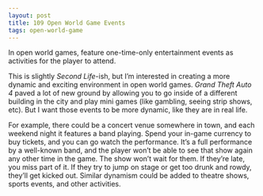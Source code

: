 ```yaml
---
layout: post
title: 109 Open World Game Events
tags: open-world-game
---
```

In open world games, feature one-time-only entertainment events as activities for the player to attend.  

This is slightly *Second Life*-ish, but I’m interested in creating a more dynamic and exciting environment in open world games.  *Grand Theft Auto 4* paved a lot of new ground by allowing you to go inside of a different building in the city and play mini games (like gambling, seeing strip shows, etc).  But I want those events to be more dynamic, like they are in real life.

For example, there could be a concert venue somewhere in town, and each weekend night it features a band playing. Spend your in-game currency to buy tickets, and you can go watch the performance. It’s a full performance by a well-known band, and the player won’t be able to see that show again any other time in the game.  The show won’t wait for them.  If they’re late, you miss part of it.  If they try to jump on stage or get too drunk and rowdy, they’ll get kicked out.  Similar dynamism could be added to theatre shows, sports events, and other activities.
